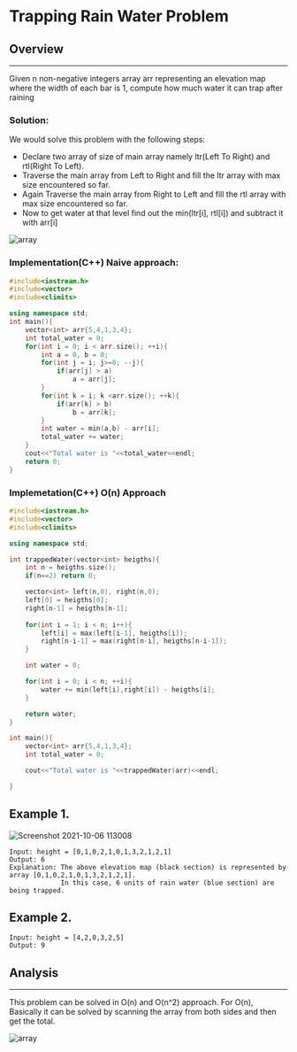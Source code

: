 # Trapping Rain Water Problem

## Overview
<hr>
Given n non-negative integers array arr representing an elevation map where the width of each bar is 1, compute how much water it can trap after raining

### Solution:
  We would solve this problem with the following steps:
  - Declare two array of size of main array namely ltr(Left To Right) and rtl(Right To Left). 
  - Traverse the main array from Left to Right and fill the ltr array with max size encountered so far. 
  - Again Traverse the main array from Right to Left and fill the rtl array with max size encountered so far.
  - Now to get water at that level find out the min(ltr[i], rtl[i]) and subtract it with arr[i]

![array](https://user-images.githubusercontent.com/63805002/136038692-820bcbc6-ea0b-44d4-9994-005c658e3320.png)
### Implementation(C++) Naive approach:
```c++
#include<iostream.h> 
#include<vector>
#include<climits>

using namespace std;
int main(){
    vector<int> arr{5,4,1,3,4};
    int total_water = 0;
    for(int i = 0; i < arr.size(); ++i){
        int a = 0, b = 0;
        for(int j = i; j>=0; --j){
            if(arr[j] > a)
                a = arr[j];
        }
        for(int k = i; k <arr.size(); ++k){
            if(arr[k] > b)
                b = arr[k];
        }
        int water = min(a,b) - arr[i];
        total_water += water;
    }
    cout<<"Total water is "<<total_water<<endl;
    return 0;
}
```

### Implemetation(C++) O(n) Approach

```c++
#include<iostream.h> 
#include<vector>
#include<climits>

using namespace std;

int trappedWater(vector<int> heigths){
    int n = heigths.size();
    if(n==2) return 0;

    vector<int> left(n,0), right(n,0);
    left[0] = heigths[0];
    right[n-1] = heigths[n-1];
    
    for(int i = 1; i < n; i++){
        left[i] = max(left[i-1], heigths[i]);
        right[n-i-1] = max(right[n-i], heigths[n-i-1]);
    }

    int water = 0;

    for(int i = 0; i < n; ++i){
        water += min(left[i],right[i]) - heigths[i];
    }

    return water;
}

int main(){ 
    vector<int> arr{5,4,1,3,4};
    int total_water = 0;

    cout<<"Total water is "<<trappedWater(arr)<<endl;

}
```
## Example 1.

![Screenshot 2021-10-06 113008](https://user-images.githubusercontent.com/63805002/136148609-8dc14d1b-26b2-4fd3-a807-57889036c170.jpg)

```
Input: height = [0,1,0,2,1,0,1,3,2,1,2,1]
Output: 6
Explanation: The above elevation map (black section) is represented by array [0,1,0,2,1,0,1,3,2,1,2,1]. 
             In this case, 6 units of rain water (blue section) are being trapped.
```
## Example 2.

```
Input: height = [4,2,0,3,2,5]
Output: 9
```

## Analysis
<hr>
This problem can be solved in O(n) and O(n^2) approach. For O(n), Basically it can be solved by scanning the array from both sides and then get the total.

![array](https://user-images.githubusercontent.com/63805002/136040377-d6d7a053-c2c1-48cd-a689-a6798f92f2d6.png)
